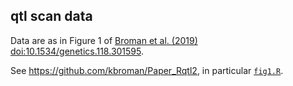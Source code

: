 ## qtl scan data

Data are as in Figure 1 of
[Broman et al. (2019) doi:10.1534/genetics.118.301595](https://doi.org/10.1534/genetics.118.301595).

See <https://github.com/kbroman/Paper_Rqtl2>,
in particular [`fig1.R`](https://github.com/kbroman/Paper_Rqtl2/blob/master/R/fig1.R).

